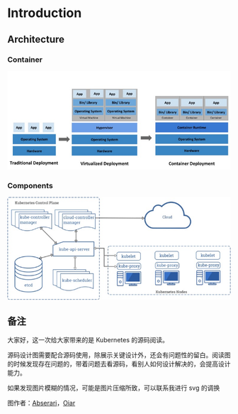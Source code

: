 # Introduction

## Architecture

### Container

![image.png](../.gitbook/assets/1%20%288%29.jpeg)

### Components

![image.png](../.gitbook/assets/2%20%285%29.jpeg)

## 备注

大家好，这一次给大家带来的是 Kubernetes 的源码阅读。

源码设计图需要配合源码使用，除展示关键设计外，还会有问题性的留白。阅读图的时候发现存在问题的，带着问题去看源码，看别人如何设计解决的，会提高设计能力。

如果发现图片模糊的情况，可能是图片压缩所致，可以联系我进行 svg 的调换

图作者：[Abserari](https://yuque.com/abser)，[Oiar](https://yuque.com/oiar)

